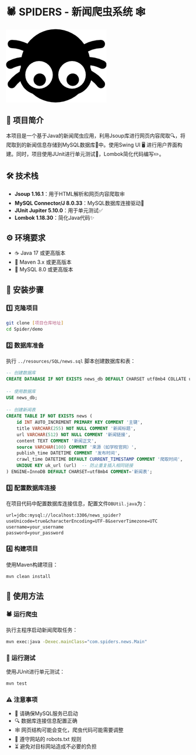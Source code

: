 # 🕷️ SPIDERS - 新闻爬虫系统 🕸️

![项目图标](demo/src/main/resources/image/spiders.png "蜘蛛图标")

## 📌 项目简介
本项目是一个基于Java的新闻爬虫应用，利用Jsoup库进行网页内容爬取🔍，将爬取到的新闻信息存储到MySQL数据库💾中。使用Swing UI 🖥️ 进行用户界面构建。同时，项目使用JUnit进行单元测试🧪，Lombok简化代码编写✏️。

## 🛠️ 技术栈
- **Jsoup 1.16.1**：用于HTML解析和网页内容爬取🕸️
- **MySQL Connector/J 8.0.33**：MySQL数据库连接驱动🔌
- **JUnit Jupiter 5.10.0**：用于单元测试✅
- **Lombok 1.18.30**：简化Java代码✨

## ⚙️ 环境要求
- ☕ Java 17 或更高版本
- 🧰 Maven 3.x 或更高版本
- 🐬 MySQL 8.0 或更高版本

## 🚀 安装步骤

### 1️⃣ 克隆项目
```bash
git clone [项目仓库地址]
cd Spider/demo
```

### 2️⃣ 数据库准备
执行 `../resources/SQL/news.sql` 脚本创建数据库和表：
```sql
-- 创建数据库
CREATE DATABASE IF NOT EXISTS news_db DEFAULT CHARSET utf8mb4 COLLATE utf8mb4_general_ci;

-- 使用数据库
USE news_db;

-- 创建新闻表
CREATE TABLE IF NOT EXISTS news (
    id INT AUTO_INCREMENT PRIMARY KEY COMMENT '主键',
    title VARCHAR(255) NOT NULL COMMENT '新闻标题',
    url VARCHAR(512) NOT NULL COMMENT '新闻链接',
    content TEXT COMMENT '新闻正文',
    source VARCHAR(100) COMMENT '来源（如学校官网）',
    publish_time DATETIME COMMENT '发布时间',
    crawl_time DATETIME DEFAULT CURRENT_TIMESTAMP COMMENT '爬取时间',
    UNIQUE KEY uk_url (url)  -- 防止重复插入相同链接
) ENGINE=InnoDB DEFAULT CHARSET=utf8mb4 COMMENT='新闻表';
```

### 3️⃣ 配置数据库连接
在项目代码中配置数据库连接信息，配置文件`DBUtil.java`为：
```properties
url=jdbc:mysql://localhost:3306/news_spider?useUnicode=true&characterEncoding=UTF-8&serverTimezone=UTC
username=your_username
password=your_password
```

### 4️⃣ 构建项目
使用Maven构建项目：
```bash
mvn clean install
```

## 🎯 使用方法
### 🕷️ 运行爬虫
执行主程序启动新闻爬取任务：
```bash
mvn exec:java -Dexec.mainClass="com.spiders.news.Main"
```

### 🧪 运行测试
使用JUnit进行单元测试：
```bash
mvn test
```

### ⚠️ 注意事项
- 🔌 请确保MySQL服务已启动
- 🔍 数据库连接信息配置正确
- 🕸️ 网页结构可能会变化，爬虫代码可能需要调整
- 🤖 遵守网站的 robots.txt 规则
- ⏳ 避免对目标网站造成不必要的负担